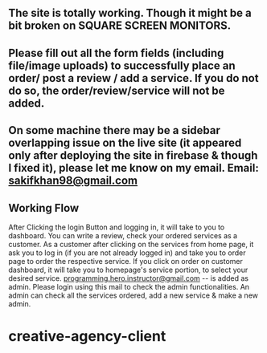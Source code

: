 ## The site is totally working. Though it might be a bit broken on SQUARE SCREEN MONITORS. 
## Please fill out all the form fields (including file/image uploads) to successfully place an order/ post a review / add a service. If you do not do so, the order/review/service will not be added.
## On some machine there may be a sidebar overlapping issue on the live site (it appeared only after deploying the site in firebase & though I fixed it), please let me know on my email. Email: sakifkhan98@gmail.com


## Working Flow
After Clicking the login Button and logging in, it will take to you to dashboard. You can write a review, check your ordered services as a customer. As a customer after clicking on the services from home page, it ask you to log in (if you are not already logged in) and take you to order page to order the respective service. If you click on order on customer dashboard, it will take you to homepage's service portion, to select your desired service. programming.hero.instructor@gmail.com -- is added as admin. Please login using this mail to check the admin functionalities. An admin can check all the services ordered, add a new service & make a new admin.

# creative-agency-client
